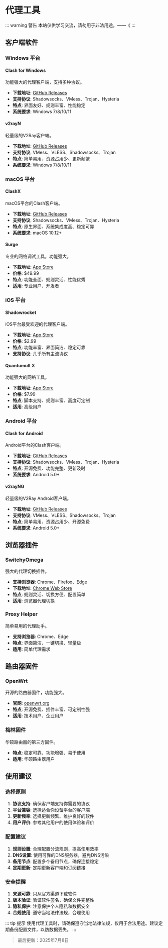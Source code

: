 # 代理工具

::: warning 警告
本站仅供学习交流，请勿用于非法用途。——《
:::

## 客户端软件

### Windows 平台

#### Clash for Windows
功能强大的代理客户端，支持多种协议。

- **下载地址**: [GitHub Releases](https://github.com/Fndroid/clash_for_windows_pkg/releases)
- **支持协议**: Shadowsocks、VMess、Trojan、Hysteria
- **特点**: 界面友好、规则丰富、性能稳定
- **系统要求**: Windows 7/8/10/11

#### v2rayN
轻量级的V2Ray客户端。

- **下载地址**: [GitHub Releases](https://github.com/2dust/v2rayN/releases)
- **支持协议**: VMess、VLESS、Shadowsocks、Trojan
- **特点**: 简单易用、资源占用少、更新频繁
- **系统要求**: Windows 7/8/10/11

### macOS 平台

#### ClashX
macOS平台的Clash客户端。

- **下载地址**: [GitHub Releases](https://github.com/yichengchen/clashX/releases)
- **支持协议**: Shadowsocks、VMess、Trojan、Hysteria
- **特点**: 原生界面、系统集成度高、稳定可靠
- **系统要求**: macOS 10.12+

#### Surge
专业的网络调试工具，功能强大。

- **下载地址**: [App Store](https://apps.apple.com/app/surge-5/id1442620678)
- **价格**: $49.99
- **特点**: 功能全面、规则灵活、性能优秀
- **适用**: 专业用户、开发者

### iOS 平台

#### Shadowrocket
iOS平台最受欢迎的代理客户端。

- **下载地址**: [App Store](https://apps.apple.com/app/shadowrocket/id932747118)
- **价格**: $2.99
- **特点**: 功能丰富、界面简洁、稳定可靠
- **支持协议**: 几乎所有主流协议

#### Quantumult X
功能强大的网络工具。

- **下载地址**: [App Store](https://apps.apple.com/app/quantumult-x/id1443988620)
- **价格**: $7.99
- **特点**: 脚本支持、规则丰富、高度可定制
- **适用**: 高级用户

### Android 平台

#### Clash for Android
Android平台的Clash客户端。

- **下载地址**: [GitHub Releases](https://github.com/Kr328/ClashForAndroid/releases)
- **支持协议**: Shadowsocks、VMess、Trojan、Hysteria
- **特点**: 开源免费、功能完整、更新及时
- **系统要求**: Android 5.0+

#### v2rayNG
轻量级的V2Ray Android客户端。

- **下载地址**: [GitHub Releases](https://github.com/2dust/v2rayNG/releases)
- **支持协议**: VMess、VLESS、Shadowsocks、Trojan
- **特点**: 简单易用、资源占用少、开源免费
- **系统要求**: Android 5.0+

## 浏览器插件

### SwitchyOmega
强大的代理切换插件。

- **支持浏览器**: Chrome、Firefox、Edge
- **下载地址**: [Chrome Web Store](https://chrome.google.com/webstore/detail/proxy-switchyomega/padekgcemlokbadohgkifijomclgjgif)
- **特点**: 规则灵活、切换方便、配置简单
- **适用**: 浏览器代理切换

### Proxy Helper
简单易用的代理助手。

- **支持浏览器**: Chrome、Edge
- **特点**: 界面简洁、一键切换、轻量级
- **适用**: 简单代理需求

## 路由器固件

### OpenWrt
开源的路由器固件，功能强大。

- **官网**: [openwrt.org](https://openwrt.org)
- **特点**: 开源免费、插件丰富、可定制性强
- **适用**: 技术用户、企业用户

### 梅林固件
华硕路由器的第三方固件。

- **特点**: 稳定可靠、功能增强、易于使用
- **适用**: 华硕路由器用户

## 使用建议

### 选择原则

1. **协议支持**: 确保客户端支持你需要的协议
2. **平台兼容**: 选择适合你设备平台的客户端
3. **更新频率**: 选择更新频繁、维护良好的软件
4. **用户评价**: 参考其他用户的使用体验和评价

### 配置建议

1. **规则设置**: 合理配置分流规则，提高使用效率
2. **DNS设置**: 使用可靠的DNS服务器，避免DNS污染
3. **备用节点**: 配置多个备用节点，确保连接稳定
4. **定期更新**: 定期更新客户端和订阅链接

### 安全提醒

1. **来源可靠**: 只从官方渠道下载软件
2. **版本验证**: 验证软件签名，确保文件完整性
3. **隐私保护**: 注意保护个人隐私和数据安全
4. **合规使用**: 遵守当地法律法规，合理使用

::: tip 提示
使用代理工具时，请确保遵守当地法律法规，仅用于合法用途。建议定期备份配置文件，以防数据丢失。
:::

> 最后更新：2025年7月8日

